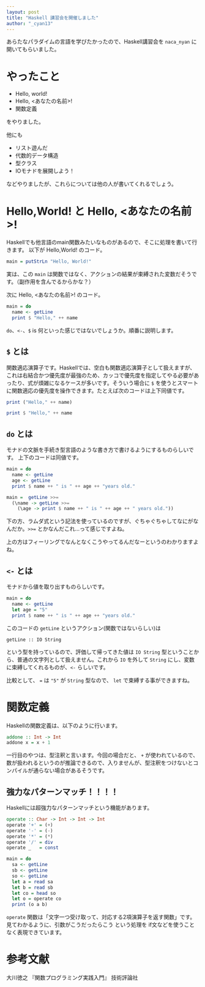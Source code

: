 ```yaml
---
layout: post
title: "Haskell 講習会を開催しました"
author: "_cyan13"
---
```


あらたなパラダイムの言語を学びたかったので、Haskell講習会を `naca_nyan` に開いてもらいました。

# やったこと

- Hello, world!
- Hello, <あなたの名前>!
- 関数定義

をやりました。

他にも

- リスト遊んだ
- 代数的データ構造
- 型クラス
- IOモナドを展開しよう！

などやりましたが、これらについては他の人が書いてくれるでしょう。

# Hello,World! と Hello, <あなたの名前>!

Haskellでも他言語のmain関数みたいなものがあるので、そこに処理を書いて行きます。
以下が Hello,World! のコード。

```haskell
main = putStrLn "Hello, World!"
```

実は、この `main` は関数ではなく、アクションの結果が束縛された変数だそうです。（副作用を含んでるからかな？）

次に Hello, <あなたの名前>! のコード。

```haskell
main = do
  name <- getLine
  print $ "Hello," ++ name

```

`do`、`<-`、`$` is 何といった感じではないでしょうか。順番に説明します。

## `$` とは

関数適応演算子です。Haskellでは、空白も関数適応演算子として扱えますが、これは右結合かつ優先度が最強のため、カッコで優先度を指定してやる必要があったり、式が煩雑になるケースが多いです。そういう場合に `$` を使うとスマートに関数適応の優先度を操作できます。たとえば次のコードは上下同値です。

```haskell
print ("Hello," ++ name)

print $ "Hello," ++ name
```

## `do` とは

モナドの文脈を手続き型言語のような書き方で書けるようにするものらしいです。
上下のコードは同値です。


```haskell
main = do
  name <- getLine
  age <- getLine
  print $ name ++ " is " ++ age ++ "years old."

main =  getLine >>= 
  (\name -> getLine >>= 
    (\age -> print $ name ++ " is " ++ age ++ " years old."))

```

下の方、ラムダ式という記法を使っているのですが、ぐちゃぐちゃしてなにがなんだか。`>>=`
とかなんだこれ...って感じですよね。

上の方はフィーリングでなんとなくこうやってるんだなーというのわかりますよね。

## `<-` とは

モナドから値を取り出すものらしいです。

```haskell
main = do
  name <- getLine
  let age = "5"
  print $ name ++ " is " ++ age ++ "years old."

```

このコードの `getLine` というアクション(関数ではないらしい)は

``` 
getLine :: IO String 
```

という型を持っているので、評価して帰ってきた値は `IO String` 型ということから、普通の文字列として扱えません。これから `IO` を外して `String` にし、変数に束縛してくれるものが、`<-` らしいです。

比較として、 `=` は `"5"` が `String` 型なので、 `let` で束縛する事ができますね。

# 関数定義

Haskellの関数定義は、以下のように行います。

```haskell
addone :: Int -> Int
addone x = x + 1 
```

一行目のやつは、型注釈と言います。今回の場合だと、 `+` が使われているので、数が扱われるというのが推論できるので、入りませんが、型注釈をつけないとコンパイルが通らない場合があるそうです。

## 強力なパターンマッチ！！！！

Haskellには超強力なパターンマッチという機能があります。

```haskell
operate :: Char -> Int -> Int -> Int 
operate '+' = (+)
operate '-' = (-)
operate '*' = (*)
operate '/' = div
operate _   = const

main = do
  sa <- getLine
  sb <- getLine 
  so <- getLine 
  let a = read sa
  let b = read sb
  let co = head so
  let o = operate co
  print (o a b)
```

`operate` 関数は「文字一つ受け取って、対応する2項演算子を返す関数」です。
見てわかるように、引数がこうだったらこう という処理を if文などを使うことなく表現できています。

# 参考文献

大川徳之 『関数プログラミング実践入門』 技術評論社
